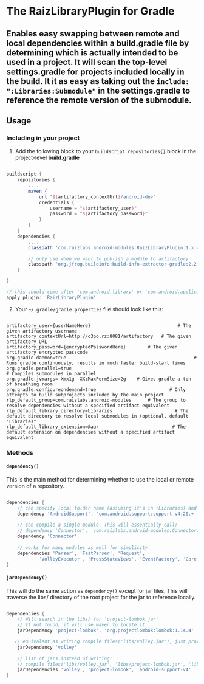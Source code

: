 The RaizLibraryPlugin for Gradle
================================

## Enables easy swapping between remote and local dependencies within a build.gradle file by determining which is actually intended to be used in a project. It will scan the top-level **settings.gradle** for projects included locally in the build. It it as easy as taking out the ```include: ":Libraries:Submodule"``` in the settings.gradle to reference the remote version of the submodule.

## Usage

### Including in your project

  1. Add the following block to your ```buildscript.repositories{}``` block in the project-level **build.gradle**

```groovy

buildscript {
    repositories {
        ....
        maven {
            url "${artifactory_contextUrl}/android-dev"
            credentials {
                username = "${artifactory_user}"
                password = "${artifactory_password}"
            }
        }
    }
    dependencies {
        ....
        classpath 'com.raizlabs.android-modules:RaizLibraryPlugin:1.x.x'

        // only use when we want to publish a module to artifactory
        classpath "org.jfrog.buildinfo:build-info-extractor-gradle:2.2.5"
    }

}

// this should come after 'com.android.library' or 'com.android.application
apply plugin: 'RaizLibraryPlugin'

```

  2. Your ```~/.gradle/gradle.properties``` file should look like this:

```

artifactory_user={userNameHere}                                # The given artifactory username
artifactory_contextUrl=http://c3po.rz:8081/artifactory   # The given artifactory URL
artifactory_password={encryptedPasswordHere}        # The given artifactory encrypted passcode
org.gradle.daemon=true                                               # Runs gradle continuously, results in much faster build-start times
org.gradle.parallel=true                                                # Compiles submodules in parallel
org.gradle.jvmargs=-Xmx1g -XX:MaxPermSize=2g    # Gives gradle a ton of breathing room
org.gradle.configureondemand=true                           # Only attempts to build subprojects included by the main project
rlp_default_group=com.raizlabs.android-modules      # The group to resolve dependencies without a specified artifact equivalent
rlp_default_library_directory=Libraries                       # The default directory to resolve local submodules in (optional, default "Libraries"
rlp_default_library_extension=@aar                           # The default extension on dependencies without a specified artifact equivalent

```
### Methods

#### ```dependency()```

This is the main method for determining whether to use the local or remote version of a repository.

```groovy

dependencies {
    // can specify local folder name (assuming it's in :Libraries) and artifact to reference if missing
    dependency 'AndroidSupport', 'com.android.support:support-v4:20.+'
    
    // can compile a single module. This will essentially call:
    // dependency 'Connector', 'com.raizlabs.android-modules:Connector:+@aar'
    dependency 'Connector'
  
    // works for many modules as well for simplicity
    dependencies 'Parser', 'FastParser', 'Request',
            'VolleyExecutor', 'PressStateViews', 'EventFactory', 'Core'
}

```

#### ```jarDependency()```

This will do the same action as ```dependency()``` except for jar files. This will traverse the libs/ directory of the root project for the jar to reference locally. 

```groovy

dependencies {
    // Will search in the libs/ for 'project-lombok.jar'
    // If not found, it will use maven to locate it
    jarDependency 'project-lombok', 'org.projectlombok:lombok:1.14.4'

   // equivalent as writing compile files('libs/volley.jar'), just provides a much cleaner syntax
    jarDependency 'volley'
 
    // list of jars instead of writing:
    // compile files('libs/volley.jar', 'libs/project-lombok.jar', 'libs/android-support-v4.jar')
    jarDependencies 'volley', 'project-lombok', 'android-support-v4'
}

```